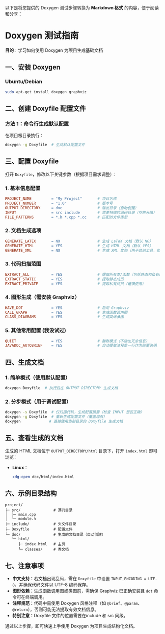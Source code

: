 
以下是将您提供的 Doxygen 测试步骤转换为 **Markdown 格式** 的内容，便于阅读和分享：


# Doxygen 测试指南  
**目的**：学习如何使用 Doxygen 为项目生成基础文档  


## 一、安装 Doxygen  
### Ubuntu/Debian  
```bash  
sudo apt-get install doxygen graphviz  
```  

## 二、创建 Doxyfile 配置文件  
### 方法 1：命令行生成默认配置  
在项目根目录执行：  
```bash  
doxygen -g Doxyfile  # 生成默认配置文件  
```  

## 三、配置 Doxyfile  
打开 `Doxyfile`，修改以下关键参数（根据项目需求调整）：  

### 1. 基本信息配置  
```makefile  
PROJECT_NAME         = "My Project"       # 项目名称  
PROJECT_NUMBER       = "1.0"              # 版本号  
OUTPUT_DIRECTORY     = doc                # 输出目录（自动创建）  
INPUT                = src include        # 需要扫描的源码目录（空格分隔）  
FILE_PATTERNS        = *.h *.cpp *.cc     # 匹配的文件类型  
```  

### 2. 文档生成选项  
```makefile  
GENERATE_LATEX       = NO                 # 生成 LaTeX 文档（默认 NO）  
GENERATE_HTML        = YES                # 生成 HTML 文档（默认 YES）  
GENERATE_XML         = NO                 # 生成 XML 文档（用于其他工具，如 Eclipse）  
```  

### 3. 代码扫描范围  
```makefile  
EXTRACT_ALL          = YES                # 提取所有类/函数（包括静态和私有成员）  
EXTRACT_STATIC       = YES                # 提取静态成员  
EXTRACT_PRIVATE      = YES                # 提取私有成员（谨慎使用）  
```  

### 4. 图形生成（需安装 Graphviz）  
```makefile  
HAVE_DOT             = YES                # 启用 Graphviz  
CALL_GRAPH           = YES                # 生成函数调用图  
CLASS_DIAGRAMS       = YES                # 生成类继承图  
```  

### 5. 其他常用配置 (我没试过)
```makefile  
QUIET                = YES                # 静默模式（不输出冗余信息）  
JAVADOC_AUTOBRIEF    = YES                # 自动提取注释第一行作为简要说明  
```  


## 四、生成文档  
### 1. 简单模式（使用默认配置）  
```bash  
doxygen Doxyfile  # 执行后在 OUTPUT_DIRECTORY 生成文档  
```  

### 2. 分步模式（用于调试配置）  
```bash  
doxygen -s Doxyfile  # 仅扫描代码，生成配置摘要（检查 INPUT 是否正确）  
doxygen -g Doxyfile  # 重新生成配置文件（覆盖现有）  
doxygen             # 直接使用当前目录的 Doxyfile 生成文档  
```  


## 五、查看生成的文档  
生成的 HTML 文档位于 `OUTPUT_DIRECTORY/html` 目录下，打开 `index.html` 即可浏览：  

- **Linux**：  
  ```bash  
  xdg-open doc/html/index.html  
  ```  

## 六、示例目录结构  
```plaintext  
project/  
├─ src/               # 源码目录  
│  ├─ main.cpp  
│  └─ module.h  
├─ include/           # 头文件目录  
├─ Doxyfile           # 配置文件  
└─ doc/               # 生成的文档目录（自动创建）  
   └─ html/  
      ├─ index.html   # 主页  
      └─ classes/     # 类文档  
```  


## 七、注意事项  
- **中文支持**：若文档出现乱码，需在 `Doxyfile` 中设置 `INPUT_ENCODING = UTF-8`，并确保代码文件以 UTF-8 编码保存。  
- **图形依赖**：生成函数调用图或类图前，需确保 Graphviz 已正确安装且 `dot` 命令可在终端调用。  
- **注释规范**：代码中需使用 Doxygen 风格注释（如 `@brief`、`@param`、`@return`），否则可能无法提取有效文档信息。  
- **特别注意**：Doxyfile  文件的位置需要在include 和 src 同级。
  
通过以上步骤，即可快速上手使用 Doxygen 为项目生成结构化文档。